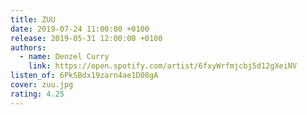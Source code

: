 ```yaml
---
title: ZUU
date: 2019-07-24 11:00:00 +0100
release: 2019-05-31 12:00:00 +0100
authors:
  - name: Denzel Curry
    link: https://open.spotify.com/artist/6fxyWrfmjcbj5d12gXeiNV
listen_of: 6PkSBdx19zarn4ae1D08gA
cover: zuu.jpg
rating: 4.25
---
```

